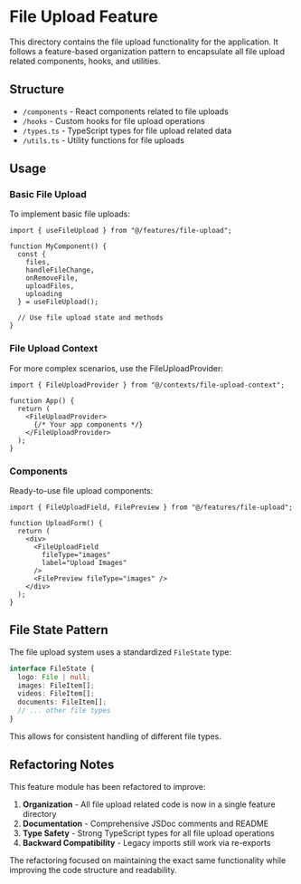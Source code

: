 # File Upload Feature

This directory contains the file upload functionality for the application. It follows a feature-based organization pattern to encapsulate all file upload related components, hooks, and utilities.

## Structure

- `/components` - React components related to file uploads
- `/hooks` - Custom hooks for file upload operations
- `/types.ts` - TypeScript types for file upload related data
- `/utils.ts` - Utility functions for file uploads

## Usage

### Basic File Upload

To implement basic file uploads:

```tsx
import { useFileUpload } from "@/features/file-upload";

function MyComponent() {
  const { 
    files,
    handleFileChange,
    onRemoveFile,
    uploadFiles,
    uploading
  } = useFileUpload();
  
  // Use file upload state and methods
}
```

### File Upload Context

For more complex scenarios, use the FileUploadProvider:

```tsx
import { FileUploadProvider } from "@/contexts/file-upload-context";

function App() {
  return (
    <FileUploadProvider>
      {/* Your app components */}
    </FileUploadProvider>
  );
}
```

### Components

Ready-to-use file upload components:

```tsx
import { FileUploadField, FilePreview } from "@/features/file-upload";

function UploadForm() {
  return (
    <div>
      <FileUploadField 
        fileType="images" 
        label="Upload Images" 
      />
      <FilePreview fileType="images" />
    </div>
  );
}
```

## File State Pattern

The file upload system uses a standardized `FileState` type:

```ts
interface FileState {
  logo: File | null;
  images: FileItem[];
  videos: FileItem[];
  documents: FileItem[];
  // ... other file types
}
```

This allows for consistent handling of different file types.

## Refactoring Notes

This feature module has been refactored to improve:

1. **Organization** - All file upload related code is now in a single feature directory
2. **Documentation** - Comprehensive JSDoc comments and README
3. **Type Safety** - Strong TypeScript types for all file upload operations
4. **Backward Compatibility** - Legacy imports still work via re-exports

The refactoring focused on maintaining the exact same functionality while improving the code structure and readability.
